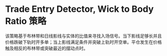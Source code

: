 # Trade Entry Detector, Wick to Body Ratio 策略

该策略基于布林带和日线影线与实体的比值来寻找入场信号。当下影线足够长并且价格跌破下轨时开多单；当上影线满足条件并突破上轨时开空单。平仓发生在价格触及相反的布林带或突破最近的摆动点时。
